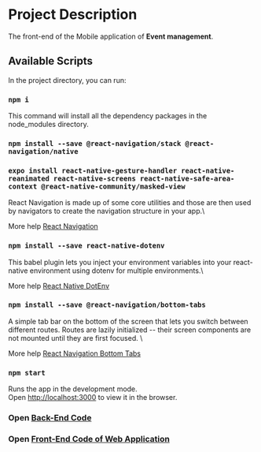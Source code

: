 # Project Description

The front-end of the Mobile application of <strong>Event management</strong>. <br>

## Available Scripts

In the project directory, you can run:

### `npm i`

This command will install all the dependency packages in the node_modules directory.

### `npm install --save @react-navigation/stack @react-navigation/native`

### `expo install react-native-gesture-handler react-native-reanimated react-native-screens react-native-safe-area-context @react-native-community/masked-view`

React Navigation is made up of some core utilities and those are then used by navigators to create the navigation structure in your app.\

More help [React Navigation](https://reactnavigation.org/docs/getting-started)

### `npm install --save react-native-dotenv`

This babel plugin lets you inject your environment variables into your react-native environment using dotenv for multiple environments.\

More help [React Native DotEnv](https://www.npmjs.com/package/react-native-dotenv)

### `npm install --save @react-navigation/bottom-tabs`

A simple tab bar on the bottom of the screen that lets you switch between different routes. Routes are lazily initialized -- their screen components are not mounted until they are first focused. \

More help [React Navigation Bottom Tabs](https://reactnavigation.org/docs/bottom-tab-navigator)

### `npm start`

Runs the app in the development mode.<br />
Open [http://localhost:3000](http://localhost:3000) to view it in the browser.

### Open [Back-End Code](https://github.com/asadhameed/event-management-backend)

### Open [Front-End Code of Web Application](https://github.com/asadhameed/event-management-frontend)
